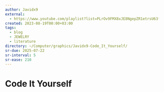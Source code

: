 ```yaml
---
author: Javidx9
external:
  - https://www.youtube.com/playlist?list=PLrOv9FMX8xJE8NgepZR1etrsU63fDDGxO
created: 2023-08-19T00:00+03:00
tags:
  - blog
  - JEWELRY
  - literature
directory: ~/Computer/graphics/Javidx9-Code_It_Yourself/
sr-due: 2025-07-22
sr-interval: 5
sr-ease: 210
---
```


# Code It Yourself
